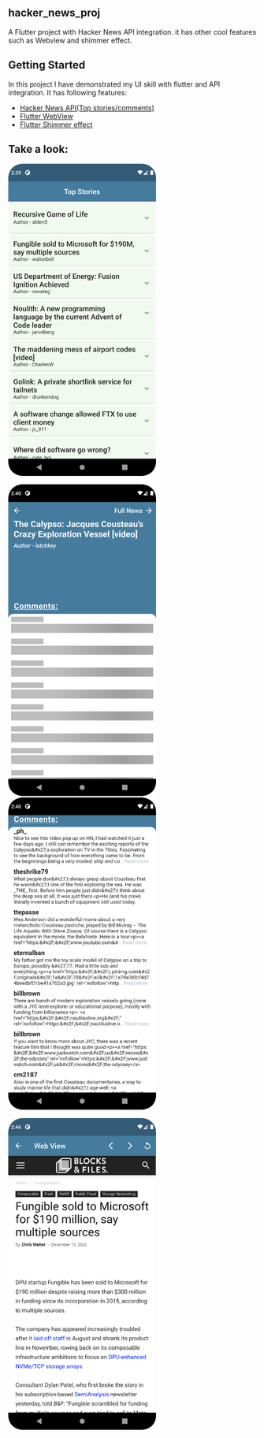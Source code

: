 ## hacker_news_proj

A Flutter project with Hacker News API integration. it has other cool features such as Webview and shimmer effect.

## Getting Started
In this project I have demonstrated my UI skill with flutter and API integration.
It has following features:

- [Hacker News API(Top stories/comments)]( 'https://hacker-news.firebaseio.com/v0topstoriesjson')
- [Flutter WebView](https://pub.dev/packages/webview_flutter)
- [Flutter Shimmer effect](https://pub.dev/packages/shimmer)

## Take a look:

<img src="assets/images/mainPage.png" width="300">

<img src="assets/images/comment_shimmer.png" width="300"> <img src="assets/images/comment%20 section.png" width="300">

<img src="assets/images/webview.png" width="300">



